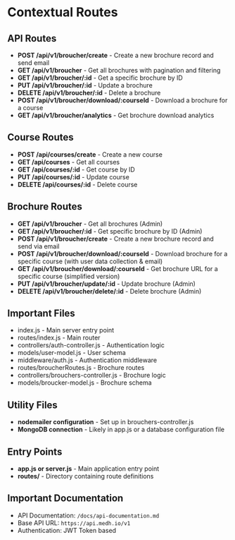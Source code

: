 # Contextual Routes

## API Routes
- **POST /api/v1/broucher/create** - Create a new brochure record and send email
- **GET /api/v1/broucher** - Get all brochures with pagination and filtering
- **GET /api/v1/broucher/:id** - Get a specific brochure by ID
- **PUT /api/v1/broucher/:id** - Update a brochure
- **DELETE /api/v1/broucher/:id** - Delete a brochure
- **POST /api/v1/broucher/download/:courseId** - Download a brochure for a course
- **GET /api/v1/broucher/analytics** - Get brochure download analytics

## Course Routes
- **POST /api/courses/create** - Create a new course
- **GET /api/courses** - Get all courses
- **GET /api/courses/:id** - Get course by ID
- **PUT /api/courses/:id** - Update course
- **DELETE /api/courses/:id** - Delete course

## Brochure Routes
- **GET /api/v1/broucher** - Get all brochures (Admin)
- **GET /api/v1/broucher/:id** - Get specific brochure by ID (Admin)
- **POST /api/v1/broucher/create** - Create a new brochure record and send via email
- **POST /api/v1/broucher/download/:courseId** - Download brochure for a specific course (with user data collection & email)
- **GET /api/v1/broucher/download/:courseId** - Get brochure URL for a specific course (simplified version)
- **PUT /api/v1/broucher/update/:id** - Update brochure (Admin)
- **DELETE /api/v1/broucher/delete/:id** - Delete brochure (Admin)

## Important Files
- index.js - Main server entry point
- routes/index.js - Main router
- controllers/auth-controller.js - Authentication logic
- models/user-model.js - User schema
- middleware/auth.js - Authentication middleware
- routes/broucherRoutes.js - Brochure routes
- controllers/brouchers-controller.js - Brochure logic
- models/broucker-model.js - Brochure schema

## Utility Files
- **nodemailer configuration** - Set up in brouchers-controller.js
- **MongoDB connection** - Likely in app.js or a database configuration file

## Entry Points
- **app.js or server.js** - Main application entry point
- **routes/** - Directory containing route definitions

## Important Documentation
- API Documentation: `/docs/api-documentation.md`
- Base API URL: `https://api.medh.io/v1`
- Authentication: JWT Token based 
